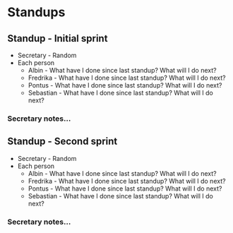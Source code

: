 # Standups
## Standup - Initial sprint
* Secretary - Random
* Each person
     * Albin - What have I done since last standup? What will I do next?
     * Fredrika - What have I done since last standup? What will I do next?
     * Pontus - What have I done since last standup? What will I do next?
     * Sebastian - What have I done since last standup? What will I do next?

### Secretary notes...

## Standup - Second sprint
* Secretary - Random
* Each person
     * Albin - What have I done since last standup? What will I do next?
     * Fredrika - What have I done since last standup? What will I do next?
     * Pontus - What have I done since last standup? What will I do next?
     * Sebastian - What have I done since last standup? What will I do next?

### Secretary notes...
